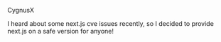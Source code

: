 CygnusX

I heard about some next.js cve issues recently, so I decided to provide next.js on a safe version for anyone!

